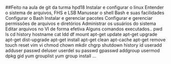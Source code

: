 ##Feito na aula de git da turma hpd18
Instalar e configurar o linux
Entender o sistema de arquivos, FHS e LSB
Manusear o shell Bash e suas facilidades
Configurar o Bash
Instalar e gerenciar pacotes
Configurar e gerenciar permissões de arquivos e diretórios
Administrar os usuários do sistema
Editar arquivos no VI de forma efetiva
Alguns comandos executados..
pwd
ls
cd
history
hostname
cat
ldd
df
mount
apt-get update
apt-get upgrade
apt-get dist-upgrade
apt-get install
apt-get clean
apt-cache
apt-get remove
touch
reset
vim
vi
chmod
chown
mkdir
chgrp
shutdown
history
id
useradd
adduser
passwd
deluser
userdel
su
passwd
gpasswd
addgroup
usermod
dpkg
gid
yum grouplist
yum group install
...
